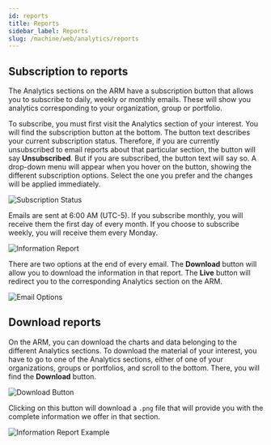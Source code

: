 ```yaml
---
id: reports
title: Reports
sidebar_label: Reports
slug: /machine/web/analytics/reports
---
```


## Subscription to reports

The Analytics sections on
the ARM have a subscription
button that allows you to
subscribe to daily,
weekly or monthly emails.
These will show you analytics
corresponding to your
organization,
group or portfolio.

To subscribe,
you must first visit the Analytics
section of your interest.
You will find the subscription
button at the bottom.
The button text describes your
current subscription status.
Therefore,
if you are currently
unsubscribed to email reports
about that particular section,
the button will say **Unsubscribed**.
But if you are subscribed,
the button text will say so.
A drop-down menu will appear
when you hover on the button,
showing the different
subscription options.
Select the one you prefer and
the changes will be applied immediately.

![Subscription Status](https://res.cloudinary.com/fluid-attacks/image/upload/v1647621810/docs/web/analytics/reports/subscription_status.jpg)

Emails are sent at 6:00 AM (UTC-5).
If you subscribe monthly,
you will receive them the
first day of every month.
If you choose to subscribe weekly,
you will receive them every Monday.

![Information Report](https://res.cloudinary.com/fluid-attacks/image/upload/v1647621810/docs/web/analytics/reports/subs_information_report.png)

There are two options at
the end of every email.
The **Download** button will
allow you to download the
information in that report.
The **Live** button will
redirect you to the
corresponding Analytics
section on the ARM.

![Email Options](https://res.cloudinary.com/fluid-attacks/image/upload/v1647621810/docs/web/analytics/reports/email_options.png)

## Download reports

On the ARM,
you can download the charts
and data belonging to the
different Analytics sections.
To download the material
of your interest,
you have to go to one of
the Analytics sections,
either of one of your
organizations,
groups or portfolios,
and scroll to the bottom.
There,
you will find the
**Download** button.

![Download Button](https://res.cloudinary.com/fluid-attacks/image/upload/v1647615060/docs/web/analytics/reports/download_button.png)

Clicking on this button
will download a `.png` file
that will provide you
with the complete information
we offer in that section.

![Information Report Example](https://res.cloudinary.com/fluid-attacks/image/upload/v1647615060/docs/web/analytics/reports/information_example.png)
